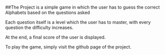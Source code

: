 ##The Project is a simple game in which the user has to guess the correct Alphabets based on the questions asked

Each question itself is a level which the user has to master, with every question the difficulty increases.

At the end, a final score of the user is displayed.

To play the game, simply visit the github page of the project.
